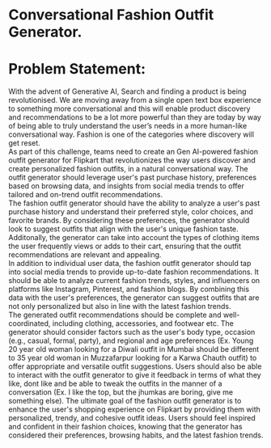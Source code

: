 # Conversational Fashion Outfit Generator.
# Problem Statement:
With the advent of Generative AI, Search and finding a product is being revolutionised. We are
moving away from a single open text box experience to something more conversational and this
will enable product discovery and recommendations to be a lot more powerful than they are
today by way of being able to truly understand the user’s needs in a more human-like
conversational way. Fashion is one of the categories where discovery will get reset.\
As part of this challenge, teams need to create an Gen AI-powered fashion outfit generator for
Flipkart that revolutionizes the way users discover and create personalized fashion outfits, in a
natural conversational way. The outfit generator should leverage user's past purchase history,
preferences based on browsing data, and insights from social media trends to offer tailored and
on-trend outfit recommendations.\
The fashion outfit generator should have the ability to analyze a user's past purchase history and
understand their preferred style, color choices, and favorite brands. By considering these
preferences, the generator should look to suggest outfits that align with the user's unique fashion
taste. Additonally, the generator can take into account the types of clothing items the user
frequently views or adds to their cart, ensuring that the outfit recommendations are relevant and
appealing.\
In addition to individual user data, the fashion outfit generator should tap into social media
trends to provide up-to-date fashion recommendations. It should be able to analyze current
fashion trends, styles, and influencers on platforms like Instagram, Pinterest, and fashion
blogs. By combining this data with the user's preferences, the generator can suggest outfits
that are not only personalized but also in line with the latest fashion trends.\
The generated outfit recommendations should be complete and well-coordinated, including
clothing, accessories, and footwear etc. The generator should consider factors such as the user's
body type, occasion (e.g., casual, formal, party), and regional and age preferences (Ex. Young 20
year old woman looking for a Diwali outfit in Mumbai should be different to 35 year old woman in
Muzzafarpur looking for a Karwa Chauth outfit) to offer appropriate and versatile outfit
suggestions. Users should also be able to interact with the outfit generator to give it feedback in
terms of what they like, dont like and be able to tweak the outfits in the manner of a conversation
(Ex. I like the top, but the jhumkas are boring, give me something else).
The ultimate goal of the fashion outfit generator is to enhance the user's shopping experience on
Flipkart by providing them with personalized, trendy, and cohesive outfit ideas. Users should feel
inspired and confident in their fashion choices, knowing that the generator has considered their
preferences, browsing habits, and the latest fashion trends.
